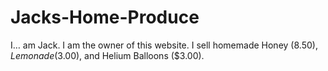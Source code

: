 # Jacks-Home-Produce
I… am Jack. I am the owner of this website. I sell homemade Honey ($8.50), Lemonade ($3.00), and Helium Balloons ($3.00).
